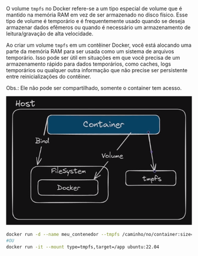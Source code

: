 O volume `tmpfs` no Docker refere-se a um tipo especial de volume que é mantido na memória RAM em vez de ser armazenado no disco físico. Esse tipo de volume é temporário e é frequentemente usado quando se deseja armazenar dados efêmeros ou quando é necessário um armazenamento de leitura/gravação de alta velocidade.

Ao criar um volume `tmpfs` em um contêiner Docker, você está alocando uma parte da memória RAM para ser usada como um sistema de arquivos temporário. Isso pode ser útil em situações em que você precisa de um armazenamento rápido para dados temporários, como caches, logs temporários ou qualquer outra informação que não precise ser persistente entre reinicializações do contêiner.

  

Obs.: Ele não pode ser compartilhado, somente o container tem acesso.

  

![](../../imagens/volume-tmpfs.png)

  

```Bash
docker run -d --name meu_contenedor --tmpfs /caminho/no/container:size=100m ubuntu:22.04
#OU
docker run -it --mount type=tmpfs,target=/app ubuntu:22.04
```